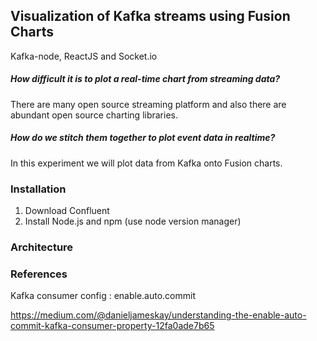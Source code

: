 
## Visualization of Kafka streams using Fusion Charts


Kafka-node, ReactJS and Socket.io

##### How difficult it is to plot a real-time chart from streaming data?

There are many open source streaming platform and also there are abundant open source charting libraries.

##### How do we stitch them together to plot event data in realtime?

In this experiment we will plot data from Kafka onto Fusion charts.

### Installation

1. Download Confluent
2. Install Node.js and npm (use node version manager)

### Architecture


### References

Kafka consumer config : enable.auto.commit

https://medium.com/@danieljameskay/understanding-the-enable-auto-commit-kafka-consumer-property-12fa0ade7b65
